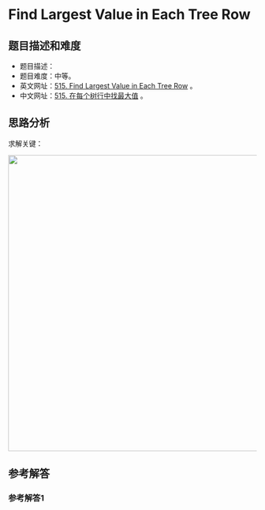# Find Largest Value in Each Tree Row

## 题目描述和难度
+ 题目描述：
+ 题目难度：中等。
+ 英文网址：[515. Find Largest Value in Each Tree Row](https://leetcode.com/problems/find-largest-value-in-each-tree-row/description/)  。
+ 中文网址：[515. 在每个树行中找最大值](https://leetcode-cn.com/problems/find-largest-value-in-each-tree-row/description/)  。
## 思路分析
求解关键：

<img src="https://liweiwei1419.github.io/images/leetcode-solution/" width="600">

## 参考解答
### 参考解答1

```java

```